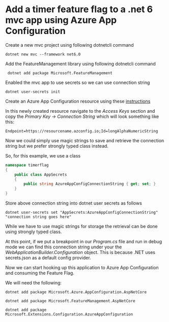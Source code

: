 # Add a timer feature flag to a .net 6 mvc app using Azure App Configuration

Create a new mvc project using following dotnetcli command

```dotnetcli
dotnet new mvc --framework net6.0
```

Add the FeatureManagement library using following dotnetcli command

```dotnetcli
 dotnet add package Microsoft.FeatureManagement
```

Enabled the mvc app to use secrets so we can use connection string

```dotnetcli
dotnet user-secrets init
```

Create an Azure App Configuration resource using these [instructions](https://docs.microsoft.com/en-us/azure/azure-app-configuration/quickstart-feature-flag-aspnet-core?tabs=core5x#create-an-app-configuration-store)

In this newly created resource navigate to the _Access Keys_ section and copy the _Primary Key -> Connection String_ which will look something like this:

```
Endpoint=https://resourcename.azconfig.io;Id=longAlphaNumericString
```

Now we could simply use magic strings to save and retrieve the connection string but we prefer strongly typed class instead.

So, for this example, we use a class

```csharp
namespace timerflag
{
    public class AppSecrets
    {
        public string AzureAppConfigConnectionString { get; set; }
    }
}
```

Store above connection string into  dotnet user secrets as follows

```dotnetcli
dotnet user-secrets set "AppSecrets:AzureAppConfigConnectionString" "connection string goes here"
```

While we have to use magic strings for storage the retrieval can be done using strongly typed class.

At this point, if we put a breakpoint in our _Program.cs_ file and run in debug mode we can find this connection string under your the _WebApplicationBuilder.Configuration_ object. This is because .NET uses secrets.json as a default config provider.

Now we can start hooking up this application to Azure App Configuration and consuming the Feature Flag.

We will need the following:

```dotnetcli
dotnet add package Microsoft.Azure.AppConfiguration.AspNetCore
```

```dotnetcli
dotnet add package Microsoft.FeatureManagement.AspNetCore
```

```dotnetcli
dotnet add package Microsoft.Extensions.Configuration.AzureAppConfiguration
```